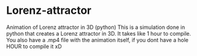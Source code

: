 # Lorenz-attractor
Animation of Lorenz attractor in 3D (python)
This is a simulation done in python that creates
a Lorenz attractor in 3D.
It takes like 1 hour to compile.
You also have a .mp4 file with the animation itself,
if you dont have a hole HOUR to compile it xD
